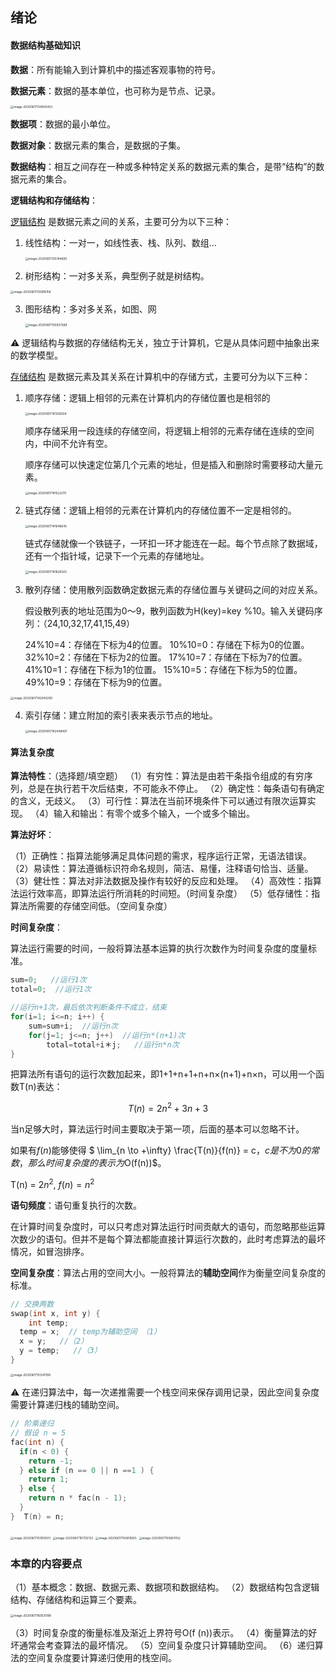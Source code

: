 ## 绪论

#### 数据结构基础知识

**数据**：所有能输入到计算机中的描述客观事物的符号。

**数据元素**：数据的基本单位，也可称为是节点、记录。

<img src="/Users/sonata/Library/Application Support/typora-user-images/image-20200617134005453.png" alt="image-20200617134005453" style="zoom:33%;" />

**数据项**：数据的最小单位。

**数据对象**：数据元素的集合，是数据的子集。

**数据结构**：相互之间存在一种或多种特定关系的数据元素的集合，是带“结构”的数据元素的集合。

**逻辑结构和存储结构**：

<u>逻辑结构</u> 是数据元素之间的关系，主要可分为以下三种：

1. 线性结构：一对一，如线性表、栈、队列、数组...

    <img src="/Users/sonata/Library/Application Support/typora-user-images/image-20200617135744695.png" alt="image-20200617135744695" style="zoom: 33%;" />

    

2. 树形结构：一对多关系，典型例子就是树结构。

<img src="/Users/sonata/Library/Application Support/typora-user-images/image-20200617135816158.png" alt="image-20200617135816158" style="zoom:33%;" />



3. 图形结构：多对多关系，如图、网

    <img src="/Users/sonata/Library/Application Support/typora-user-images/image-20200617135937288.png" alt="image-20200617135937288" style="zoom:33%;" />

    

⚠️  逻辑结构与数据的存储结构无关，独立于计算机，它是从具体问题中抽象出来的数学模型。



<u>存储结构</u> 是数据元素及其关系在计算机中的存储方式，主要可分为以下三种：

1. 顺序存储：逻辑上相邻的元素在计算机内的存储位置也是相邻的

    <img src="/Users/sonata/Library/Application Support/typora-user-images/image-20200617141358204.png" alt="image-20200617141358204" style="zoom:33%;" />

    顺序存储采用一段连续的存储空间，将逻辑上相邻的元素存储在连续的空间内，中间不允许有空。

    顺序存储可以快速定位第几个元素的地址，但是插入和删除时需要移动大量元素。

    <img src="/Users/sonata/Library/Application Support/typora-user-images/image-20200617141522270.png" alt="image-20200617141522270" style="zoom:33%; " />

    

2. 链式存储：逻辑上相邻的元素在计算机内的存储位置不一定是相邻的。

    <img src="/Users/sonata/Library/Application Support/typora-user-images/image-20200617141646645.png" alt="image-20200617141646645" style="zoom:33%;" />

    链式存储就像一个铁链子，一环扣一环才能连在一起。每个节点除了数据域，还有一个指针域，记录下一个元素的存储地址。

    <img src="/Users/sonata/Library/Application Support/typora-user-images/image-20200617141828343.png" alt="image-20200617141828343" style="zoom:33%;" />

3. 散列存储：使用散列函数确定数据元素的存储位置与关键码之间的对应关系。

    假设散列表的地址范围为0～9，散列函数为H(key)=key %10。输入关键码序列：（24,10,32,17,41,15,49）

    24%10=4：存储在下标为4的位置。
      10%10=0：存储在下标为0的位置。
      32%10=2：存储在下标为2的位置。
      17%10=7：存储在下标为7的位置。
      41%10=1：存储在下标为1的位置。
      15%10=5：存储在下标为5的位置。
      49%10=9：存储在下标为9的位置。

<img src="/Users/sonata/Library/Application Support/typora-user-images/image-20200617142040200.png" alt="image-20200617142040200" style="zoom:33%;" />

4. 索引存储：建立附加的索引表来表示节点的地址。

    <img src="/Users/sonata/Library/Application Support/typora-user-images/image-20200617142448497.png" alt="image-20200617142448497" style="zoom:33%;" />



#### 算法复杂度

**算法特性**：（选择题/填空题）
（1）有穷性：算法是由若干条指令组成的有穷序列，总是在执行若干次后结束，不可能永不停止。
（2）确定性：每条语句有确定的含义，无歧义。
（3）可行性：算法在当前环境条件下可以通过有限次运算实现。
（4）输入和输出：有零个或多个输入，一个或多个输出。

**算法好坏**：

（1）正确性：指算法能够满足具体问题的需求，程序运行正常，无语法错误。
（2）易读性：算法遵循标识符命名规则，简洁、易懂，注释语句恰当、适量。
（3）健壮性：算法对非法数据及操作有较好的反应和处理。
（4）高效性：指算法运行效率高，即算法运行所消耗的时间短。（时间复杂度）
（5）低存储性：指算法所需要的存储空间低。（空间复杂度）

**时间复杂度**：

算法运行需要的时间，一般将算法基本运算的执行次数作为时间复杂度的度量标准。

```c++
sum=0;   //运行1次￼
total=0;  //运行1次￼

//运行n+1次，最后依次判断条件不成立，结束￼  
for(i=1; i<=n; i++) {￼ 
	sum=sum+i;  //运行n次￼   
	for(j=1; j<=n; j++)  //运行n*(n+1)次￼     
		total=total+i＊j;   //运行n*n次￼  
}
```

把算法所有语句的运行次数加起来，即1+1+n+1+n+n×(n+1)+n×n，可以用一个函数T(n)表达：

$$T(n) = 2n^2 + 3n + 3$$

当n足够大时，算法运行时间主要取决于第一项，后面的基本可以忽略不计。

如果有$f(n)$能够使得 $ \lim_{n \to +\infty} \frac{T(n)}{f(n)} = c$，c是不为0的常数，那么时间复杂度的表示为$O(f(n))$。

T(n) = $2n^2$, $f(n) = n^2$



**语句频度**：语句重复执行的次数。

在计算时间复杂度时，可以只考虑对算法运行时间贡献大的语句，而忽略那些运算次数少的语句。但并不是每个算法都能直接计算运行次数的，此时考虑算法的最坏情况，如冒泡排序。



**空间复杂度**：算法占用的空间大小。一般将算法的**辅助空间**作为衡量空间复杂度的标准。

```c++
// 交换两数
swap(int x, int y) {
	int temp;
  temp = x;  // temp为辅助空间 （1）
  x = y;   //（2）
  y = temp;   //（3）
}
```

<img src="/Users/sonata/Library/Application Support/typora-user-images/image-20200617151241199.png" alt="image-20200617151241199" style="zoom:33%;" />



⚠️  在递归算法中，每一次递推需要一个栈空间来保存调用记录，因此空间复杂度需要计算递归栈的辅助空间。

```c++
// 阶乘递归
// 假设 n = 5
fac(int n) {
  if(n < 0) {
    return -1;
  } else if (n == 0 || n ==1 ) {
    return 1;
  } else {
    return n * fac(n - 1);
  }
}  T(n) = n;
```

<img src="/Users/sonata/Library/Application Support/typora-user-images/image-20200617151610501.png" alt="image-20200617151610501" style="zoom:33%;" />

<img src="/Users/sonata/Library/Application Support/typora-user-images/image-20200617151702132.png" alt="image-20200617151702132" style="zoom:33%;" />

<img src="/Users/sonata/Library/Application Support/typora-user-images/image-20200617155819925.png" alt="image-20200617155819925" style="zoom:33%;" />

<img src="/Users/sonata/Library/Application Support/typora-user-images/image-20200617155857052.png" alt="image-20200617155857052" style="zoom:33%;" />



### 本章的内容要点

（1）基本概念：数据、数据元素、数据项和数据结构。
（2）数据结构包含逻辑结构、存储结构和运算三个要素。

<img src="/Users/sonata/Library/Application Support/typora-user-images/image-20200617160531188.png" alt="image-20200617160531188" style="zoom:33%;" />

（3）时间复杂度的衡量标准及渐近上界符号O(f (n))表示。
（4）衡量算法的好坏通常会考查算法的最坏情况。
（5）空间复杂度只计算辅助空间。
（6）递归算法的空间复杂度要计算递归使用的栈空间。